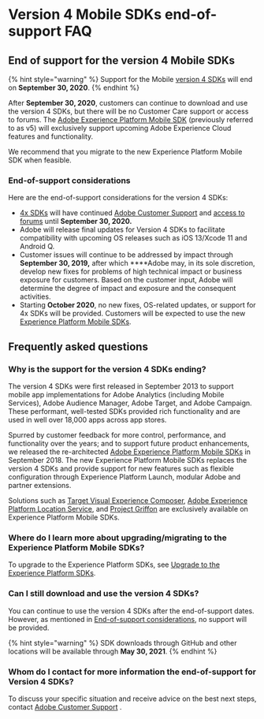 # Version 4 Mobile SDKs end-of-support FAQ

## End of support for the version 4 Mobile SDKs

{% hint style="warning" %}
Support for the Mobile [version 4 SDKs](https://github.com/Adobe-Marketing-Cloud/mobile-services) will end on **September 30, 2020**. 
{% endhint %}

After **September 30, 2020**, customers can continue to download and use the version 4 SDKs, but there will be no Customer Care support or access to forums. The [Adobe Experience Platform Mobile SDK](./) \(previously referred to as v5\) will exclusively support upcoming Adobe Experience Cloud features and functionality. 

We recommend that you migrate to the new Experience Platform Mobile SDK when feasible.

### End-of-support considerations

Here are the end-of-support considerations for the version 4 SDKs:

* [4x SDKs](https://github.com/Adobe-Marketing-Cloud/mobile-services) will have continued [Adobe Customer Support](https://helpx.adobe.com/contact/enterprise-support.ec.html) and [access to forums](https://github.com/Adobe-Marketing-Cloud/mobile-services/issues) until **September 30, 2020.**
* Adobe will release final updates for Version 4 SDKs to facilitate compatibility with upcoming OS releases such as iOS 13/Xcode 11 and Android Q.
* Customer issues will continue to be addressed by impact through **September 30, 2019,** after which ****Adobe may, in its sole discretion, develop new fixes for problems of high technical impact or business exposure for customers. Based on the customer input, Adobe will determine the degree of impact and exposure and the consequent activities.
* Starting **October 2020**, no new fixes, OS-related updates, or support for 4x SDKs will be provided. Customers will be expected to use the new [Experience Platform Mobile SDKs](./).

## Frequently asked questions

### Why is the support for the version 4 SDKs ending?

The version 4 SDKs were first released in September 2013 to support mobile app implementations for Adobe Analytics \(including Mobile Services\), Adobe Audience Manager, Adobe Target, and Adobe Campaign. These performant, well-tested SDKs provided rich functionality and are used in well over 18,000 apps across app stores.

Spurred by customer feedback for more control, performance, and functionality over the years; and to support future product enhancements, we released the re-architected [Adobe Experience Platform Mobile SDKs](./) in September 2018. The new Experience Platform Mobile SDKs replaces the version 4 SDKs and provide support for new features such as flexible configuration through Experience Platform Launch, modular Adobe and partner extensions. 

Solutions such as [Target Visual Experience Composer](using-mobile-extensions/adobe-target-vec.md), [Adobe Experience Platform Location Service](beta/adobe-places.md), and [Project Griffon](beta/project-griffon/) are exclusively available on Experience Platform Mobile SDKs.

### Where do I learn more about upgrading/migrating to the Experience Platform Mobile SDKs?

To upgrade to the Experience Platform SDKs, see [Upgrade to the Experience Platform SDKs](resources/upgrading-to-aep/).

### Can I still download and use the version 4 SDKs?

You can continue to use the version 4 SDKs after the end-of-support dates. However, as mentioned in [End-of-support considerations](version-4-sdk-end-of-support-faq.md#end-of-support-considerations), no support will be provided. 

{% hint style="warning" %}
SDK downloads through GitHub and other locations will be available through **May 30, 2021**.
{% endhint %}

### Whom do I contact for more information the end-of-support for Version 4 SDKs?

To discuss your specific situation and receive advice on the best next steps, contact  [Adobe Customer Support](https://helpx.adobe.com/contact/enterprise-support.ec.html) .

